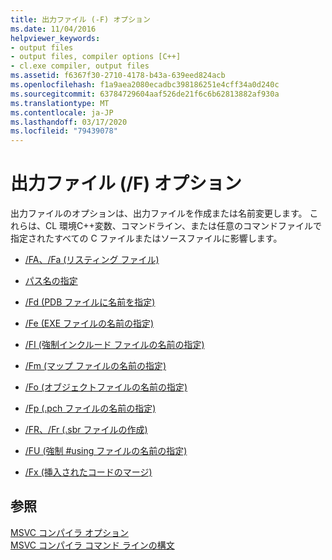 ```yaml
---
title: 出力ファイル (-F) オプション
ms.date: 11/04/2016
helpviewer_keywords:
- output files
- output files, compiler options [C++]
- cl.exe compiler, output files
ms.assetid: f6367f30-2710-4178-b43a-639eed824acb
ms.openlocfilehash: f1a9aea2080ecadbc398186251e4cff34a0d240c
ms.sourcegitcommit: 63784729604aaf526de21f6c6b62813882af930a
ms.translationtype: MT
ms.contentlocale: ja-JP
ms.lasthandoff: 03/17/2020
ms.locfileid: "79439078"
---
```

# <a name="output-file-f-options"></a>出力ファイル (/F) オプション

出力ファイルのオプションは、出力ファイルを作成または名前変更します。 これらは、CL 環境C++変数、コマンドライン、または任意のコマンドファイルで指定されたすべての C ファイルまたはソースファイルに影響します。

- [/FA、/Fa (リスティング ファイル)](fa-fa-listing-file.md)

- [パス名の指定](specifying-the-pathname.md)

- [/Fd (PDB ファイルに名前を指定)](fd-program-database-file-name.md)

- [/Fe (EXE ファイルの名前の指定)](fe-name-exe-file.md)

- [/FI (強制インクルード ファイルの名前の指定)](fi-name-forced-include-file.md)

- [/Fm (マップ ファイルの名前の指定)](fm-name-mapfile.md)

- [/Fo (オブジェクトファイルの名前の指定)](fo-object-file-name.md)

- [/Fp (.pch ファイルの名前の指定)](fp-name-dot-pch-file.md)

- [/FR、/Fr (.sbr ファイルの作成)](fr-fr-create-dot-sbr-file.md)

- [/FU (強制 #using ファイルの名前の指定)](fu-name-forced-hash-using-file.md)

- [/Fx (挿入されたコードのマージ)](fx-merge-injected-code.md)

## <a name="see-also"></a>参照

[MSVC コンパイラ オプション](compiler-options.md)<br/>
[MSVC コンパイラ コマンド ラインの構文](compiler-command-line-syntax.md)
